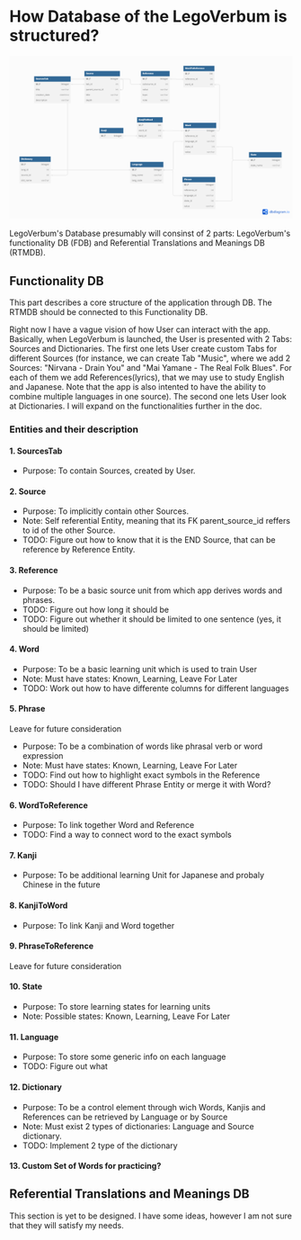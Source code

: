 # How Database of the LegoVerbum is structured?

![DB Structure Draft](Images/DB%20Structure%20draft.png)

LegoVerbum's Database presumably will consinst of 2 parts: LegoVerbum's functionality DB (FDB) and Referential Translations and Meanings DB (RTMDB).

## Functionality DB
This part describes a core structure of the application through DB. The RTMDB should be connected to this Functionality DB. 

Right now I have a vague vision of how User can interact with the app. Basically, when LegoVerbum is launched, the User is presented with 2 Tabs: Sources and Dictionaries. The first one lets User create custom Tabs for different Sources (for instance, we can create Tab "Music", where we add 2 Sources: "Nirvana - Drain You" and "Mai Yamane - The Real Folk Blues". For each of them we add References(lyrics), that we may use to study English and Japanese. Note that the app is also intented to have the ability to combine multiple languages in one source). The second one lets User look at Dictionaries. I will expand on the functionalities further in the doc. 


### Entities and their description
#### 1. SourcesTab
- Purpose: To contain Sources, created by User.
#### 2. Source
- Purpose: To implicitly contain other Sources.
- Note: Self referential Entity, meaning that its FK parent_source_id reffers to id of the other Source.
- TODO: Figure out how to know that it is the END Source, that can be reference by Reference Entity.
#### 3. Reference
- Purpose: To be a basic source unit from which app derives words and phrases.
- TODO: Figure out how long it should be 
- TODO: Figure out whether it should be limited to one sentence (yes, it should be limited)
#### 4. Word
- Purpose: To be a basic learning unit which is used to train User
- Note: Must have states: Known, Learning, Leave For Later
- TODO: Work out how to have differente columns for different languages
#### 5. Phrase
Leave for future consideration
- Purpose: To be a combination of words like phrasal verb or word expression
- Note: Must have states: Known, Learning, Leave For Later
- TODO: Find out how to highlight exact symbols in the Reference
- TODO: Should I have different Phrase Entity or merge it with Word?
#### 6. WordToReference
- Purpose: To link together Word and Reference
- TODO: Find a way to connect word to the exact symbols
#### 7. Kanji
- Purpose: To be additional learning Unit for Japanese and probaly Chinese in the future
#### 8. KanjiToWord
- Purpose: To link Kanji and Word together
#### 9. PhraseToReference
Leave for future consideration
#### 10. State
- Purpose: To store learning states for learning units
- Note: Possible states: Known, Learning, Leave For Later
#### 11. Language
- Purpose: To store some generic info on each language
- TODO: Figure out what 
#### 12. Dictionary
- Purpose: To be a control element through wich Words, Kanjis and References can be retrieved by Language or by Source
- Note: Must exist 2 types of dictionaries: Language and Source dictionary.
- TODO: Implement 2 type of the dictionary
#### 13. Custom Set of Words for practicing?

## Referential Translations and Meanings DB
This section is yet to be designed. I have some ideas, however I am not sure that they will satisfy my needs. 
